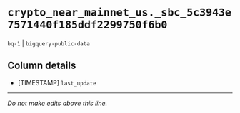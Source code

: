 # `crypto_near_mainnet_us._sbc_5c3943e7571440f185ddf2299750f6b0`
`bq-1` | `bigquery-public-data`

## Column details
* [TIMESTAMP] `last_update`

-------------------------------------------------------------------------------
*Do not make edits above this line.*
